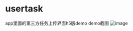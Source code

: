 # usertask
app里面的第三方任务上传界面h5版demo
demo截图
![image](https://github.com/git用户名/仓库名称/raw/master/图片存放在工程的文件夹/图片名称)

